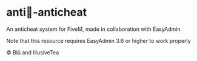 # anti🧀-anticheat

An anticheat system for FiveM, made in collaboration with EasyAdmin

Note that this resource requires EasyAdmin 3.6 or higher to work properly

© Blü and IllusiveTea
